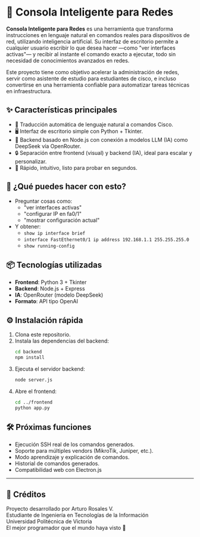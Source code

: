 
# 🧠 Consola Inteligente para Redes

**Consola Inteligente para Redes** es una herramienta que transforma instrucciones en lenguaje natural en comandos reales para dispositivos de red, utilizando inteligencia artificial. Su interfaz de escritorio permite a cualquier usuario escribir lo que desea hacer —como "ver interfaces activas"— y recibir al instante el comando exacto a ejecutar, todo sin necesidad de conocimientos avanzados en redes.

Este proyecto tiene como objetivo acelerar la administración de redes, servir como asistente de estudio para estudiantes de cisco, e incluso convertirse en una herramienta confiable para automatizar tareas técnicas en infraestructura.

## ✨ Características principales

- 🧠 Traducción automática de lenguaje natural a comandos Cisco.
- 🖥️ Interfaz de escritorio simple con Python + Tkinter.
- 🔌 Backend basado en Node.js con conexión a modelos LLM (IA) como DeepSeek vía OpenRouter.
- 🔒 Separación entre frontend (visual) y backend (IA), ideal para escalar y personalizar.
- 🚀 Rápido, intuitivo, listo para probar en segundos.

## 🚧 ¿Qué puedes hacer con esto?

- Preguntar cosas como:
  - "ver interfaces activas"
  - "configurar IP en fa0/1"
  - "mostrar configuración actual"
- Y obtener:
  - `show ip interface brief`
  - `interface FastEthernet0/1
ip address 192.168.1.1 255.255.255.0`
  - `show running-config`

## 📦 Tecnologías utilizadas

- **Frontend**: Python 3 + Tkinter
- **Backend**: Node.js + Express
- **IA**: OpenRouter (modelo DeepSeek)
- **Formato**: API tipo OpenAI

## ⚙️ Instalación rápida

1. Clona este repositorio.
2. Instala las dependencias del backend:
   ```bash
   cd backend
   npm install
   ```
3. Ejecuta el servidor backend:
   ```bash
   node server.js
   ```
4. Abre el frontend:
   ```bash
   cd ../frontend
   python app.py
   ```

## 🛠️ Próximas funciones

- Ejecución SSH real de los comandos generados.
- Soporte para múltiples vendors (MikroTik, Juniper, etc.).
- Modo aprendizaje y explicación de comandos.
- Historial de comandos generados.
- Compatibilidad web con Electron.js

---

## 🤝 Créditos

Proyecto desarrollado por Arturo Rosales V.  
Estudiante de Ingeniería en Tecnologías de la Información  
Universidad Politécnica de Victoria  
El mejor programador que el mundo haya visto 🌟